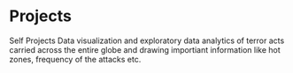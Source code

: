 # Projects
Self Projects
Data visualization and exploratory data analytics of terror acts carried across the entire globe and drawing importiant information like hot zones, frequency of the attacks etc.
